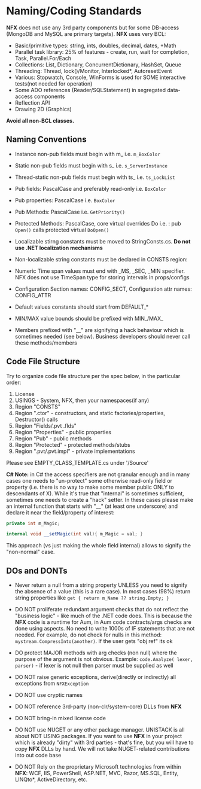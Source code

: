 # Naming/Coding Standards

**NFX** does not use any 3rd party components but for some DB-access (MongoDB and MySQL are primary targets). 
**NFX** uses very BCL:

* Basic/primitive types: string, ints, doubles, decimal, dates, +Math
* Parallel task library: 25% of features - create, run, wait for completion, Task, Parallel.For/Each
* Collections: List, Dictionary, ConcurrentDictionary, HashSet, Queue
* Threading: Thread, lock()/Monitor, Interlocked*, AutoresetEvent
* Various: Stopwatch, Console, WinForms is used for SOME interactive tests(not needed for operation)
* Some ADO references (Reader/SQLStatement) in segregated data-access components
* Reflection API
* Drawing 2D (Graphics)

**Avoid all non-BCL classes.**

## Naming Conventions

* Instance non-pub fields must begin with m_ i.e. `m_BoxColor`

* Static non-pub fields must begin with s_ i.e. `s_ServerInstance`

* Thread-static non-pub fields must begin with ts_ i.e. `ts_LockList`

* Pub fields: PascalCase and preferably read-only i.e. `BoxColor`

* Pub properties: PascalCase i.e. `BoxColor`

* Pub Methods: PascalCase i.e. `GetPriority()`

* Protected Methods: PascalCase, core virtual overrides Do i.e. : pub `Open()` calls protected virtual `DoOpen()`

* Localizable stirng constants must be moved to StringConsts.cs. **Do not use .NET localization mechanisms**

* Non-localizable string constants must be declared in CONSTS region:

* Numeric Time span values must end with _MS, _SEC, _MIN specifier. NFX does not use TimeSpan type for storing intervals in props/configs

* Configuration Section names: CONFIG_SECT, Configuration attr names: CONFIG_ATTR

* Default values constants should start from DEFAULT_*

* MIN/MAX value bounds should be prefixed with MIN_/MAX_

* Members prefixed with "__" are signifying a hack behaviour which is sometimes needed (see below). Business developers should never call these methods/members

## Code File Structure 

Try to organize code file structure per the spec below, in the particular order:

1. License
2. USINGS - System, NFX, then your namespaces(if any)
3. Region "CONSTS"
4. Region ".ctor" - constructors, and static factories/properties, Destructor() calls
5. Region "Fields/.pvt .flds"
6. Region "Properties" - public properties
7. Region "Pub" - public methods
8. Region "Protected" - protected methods/stubs
9. Region ".pvt/.pvt.impl" - private implementations

Please see EMPTY_CLASS_TEMPLATE.cs under '/Source'

**C# Note:** in C# the access specifiers are not granular enough and in many cases one needs to "un-protect" some otherwise read-only field or property 
(i.e. there is no way to make some member public ONLY to descendants of X). 
While it's true that "internal" is sometimes sufficient, sometimes one needs to create a "hack" setter. 
In these cases please make an internal function that starts with "__" (at least one underscore) and declare it near the field/property of interest: 

```cs
private int m_Magic; 

internal void __setMagic(int val){ m_Magic = val; }

```
This approach (vs just making the whole field internal) allows to signify the "non-normal" case.

## DOs and DONTs

* Never return a null from a string property UNLESS you need to signify the absence of a value (this is a rare case). 
In most cases (98%) return string properties like `get { return m_Name ?? string.Empty; }`

* DO NOT proliferate redundant argument checks that do not reflect the "business logic" - like much of the .NET code does. 
This is because the **NFX** code is a runtime for Aum, in Aum code contracts/args checks are done using aspects. 
No need to write 1000s of IF statements that are not needed. 
For example, do not check for nulls in this method: `mystream.CompressInto(another)`. If the user gets "obj ref" its ok
* DO protect MAJOR methods with arg checks (non null) where the purpose of the argument is not obvious. 
Example: `code.Analyze( lexer, parser)` - if lexer is not null then parser must be supplied as well
* DO NOT raise generic exceptions, derive(directly or indirectly) all exceptions from `NFXException`
* DO NOT use cryptic names
* DO NOT reference 3rd-party (non-clr/system-core) DLLs from **NFX**
* DO NOT bring-in mixed license code
* DO NOT use NUGET or any other package manager. UNISTACK is all about NOT USING packages. 
If you want to use **NFX** in your project which is already "dirty" with 3rd parties - that's fine, but you will have to copy **NFX** DLLs by hand. We will not take NUGET-related contributions into out code base
* DO NOT Rely on the proprietary Microsoft technologies from within **NFX**: WCF, IIS, PowerShell, ASP.NET, MVC, Razor, MS.SQL, Entity, LINQto*, ActiveDirectory, etc.
